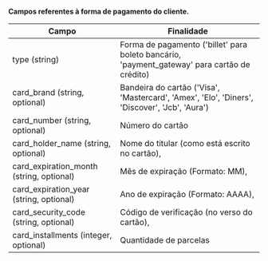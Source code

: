 
<br>
<strong> Campos referentes à forma de pagamento do cliente. </strong>

|              Campo                                  |      Finalidade
| --------------------------------------------------- | --------------------------------------------------------------------------------------------- |
| type (string)                                       | Forma de pagamento ('billet' para boleto bancário, 'payment_gateway' para cartão de crédito)  |
| card_brand (string, optional)                       | Bandeira do cartão ('Visa', 'Mastercard', 'Amex', 'Elo', 'Diners', 'Discover', 'Jcb', 'Aura') |
| card_number (string, optional)                      | Número do cartão                                                                              |
| card_holder_name (string, optional)                 | Nome do titular (como está escrito no cartão),                                                |
| card_expiration_month (string, optional)            | Mês de expiração (Formato: MM),                                                               |
| card_expiration_year (string, optional)             | Ano de expiração (Formato: AAAA),                                                             |
| card_security_code (string, optional)               | Código de verificação (no verso do cartão),                                                   |
| card_installments (integer, optional)               | Quantidade de parcelas                                                                        |

